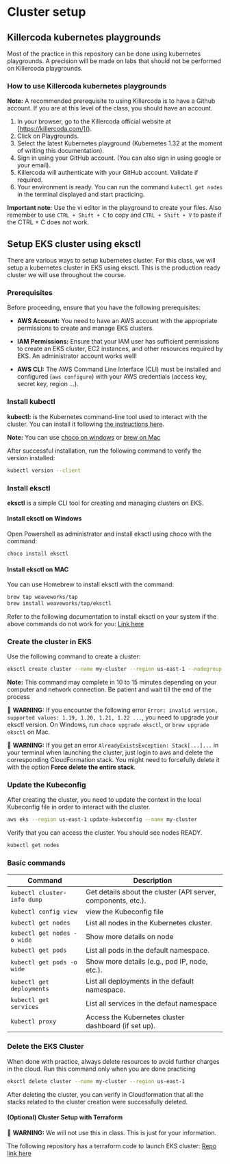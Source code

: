 # Cluster setup
## Killercoda kubernetes playgrounds
Most of the practice in this repository can be done using kubernetes playgrounds. A precision will be made on labs that should not be performed on Killercoda playgrounds.

### How to use Killercoda kubernetes playgrounds

**Note:** A recommended prerequisite to using Killercoda is to have a Github account. If you are at this level of the class, you should have an account.

1. In your browser, go to the Killercoda official website at [https://killercoda.com/]().
2. Click on Playgrounds.
3. Select the latest Kubernetes playground (Kubernetes 1.32 at the moment of writing this documentation).
4. Sign in using your GitHub account. (You can also sign in using google or your email).
5. Killercoda will authenticate with your GitHub account. Validate if required.
6. Your environment is ready. You can run the command `kubectl get nodes` in the terminal displayed and start practicing.

**Important note**: Use the vi editor in the playground to create your files. Also remember to use `CTRL + Shift + C` to copy and `CTRL + Shift + V` to paste if the CTRL + C does not work.

## Setup EKS cluster using eksctl
There are various ways to setup kubernetes cluster. For this class, we will setup a kubernetes cluster in EKS using eksctl.
This is the production ready cluster we will use throughout the course.

### Prerequisites
Before proceeding, ensure that you have the following prerequisites:

- **AWS Account:** You need to have an AWS account with the appropriate permissions to create and manage EKS clusters.

- **IAM Permissions:** Ensure that your IAM user has sufficient permissions to create an EKS cluster, EC2 instances, and other resources required by EKS. An administrator account works well!

- **AWS CLI:** The AWS Command Line Interface (CLI) must be installed and configured (`aws configure`) with your AWS credentials (access key, secret key, region ...).

### Install kubectl

**kubectl:** is the Kubernetes command-line tool used to interact with the cluster. You can install it following [the instructions here](https://kubernetes.io/docs/tasks/tools/#kubectl).

**Note:** You can use [choco on windows](https://kubernetes.io/docs/tasks/tools/install-kubectl-windows/#install-nonstandard-package-tools) or [brew on Mac](https://kubernetes.io/docs/tasks/tools/install-kubectl-macos/#install-with-homebrew-on-macos)

After successful installation, run the following command to verify the version installed:
```bash
kubectl version --client
```

### Install eksctl

**eksctl** is a simple CLI tool for creating and managing clusters on EKS.
#### Install eksctl on Windows
Open Powershell as administrator and install eksctl using choco with the command:
```bash
choco install eksctl
```

#### Install eksctl on MAC
You can use Homebrew to install eksctl with the command:
 ```bash
brew tap weaveworks/tap
brew install weaveworks/tap/eksctl
```

Refer to the following documentation to install eksctl on your system if the above commands do not work for you: [Link here](https://eksctl.io/installation/)

### Create the cluster in EKS

Use the following command to create a cluster:
```bash
eksctl create cluster --name my-cluster --region us-east-1 --nodegroup-name my-nodes --node-type t3.small --nodes 2 --nodes-min 1 --nodes-max 2
```
**Note:** This command may complete in 10 to 15 minutes depending on your computer and network connection. Be patient and wait till the end of the process

🚨 **WARNING:** If you encounter the following error `Error: invalid version, supported values: 1.19, 1.20, 1.21, 1.22 ...`, you need to upgrade your eksctl version. On Windows, run `choco upgrade eksctl`, or `brew upgrade eksctl` on Mac.

🚨 **WARNING:** If you get an error `AlreadyExistsException: Stack[...]...` in your terminal when launching the cluster, just login to aws and delete the corresponding CloudFormation stack. You might need to forcefully delete it with the option **Force delete the entire stack**.

### Update the Kubeconfig

After creating the cluster, you need to update the context in the local Kubeconfig file in order to interact with the cluster.

```bash
aws eks --region us-east-1 update-kubeconfig --name my-cluster
```
Verify that you can access the cluster. You should see nodes READY.
```bash
kubectl get nodes
```

### Basic commands
| **Command**                                      | **Description**                                                                 |
|--------------------------------------------------|---------------------------------------------------------------------------------|
| `kubectl cluster-info dump`                      | Get details about the cluster (API server, components, etc.).                   |
| `kubectl config view`                            | view the Kubeconfig file                   |
| `kubectl get nodes`                              | List all nodes in the Kubernetes cluster.                                       |
| `kubectl get nodes -o wide`                      | Show more details on node                                  |
| `kubectl get pods`                               | List all pods in the default namespace.                                        |
| `kubectl get pods -o wide`                       | Show more details (e.g., pod IP, node, etc.).                                   |
| `kubectl get deployments`                        | List all deployments in the default namespace.                                  |
| `kubectl get services`                           | List all services in the defaut namespace                                            |
| `kubectl proxy`                                  | Access the Kubernetes cluster dashboard (if set up).                            |

### Delete the EKS Cluster

When done with practice, always delete resources to avoid further charges in the cloud. Run this command only when you are done practicing 
```bash
eksctl delete cluster --name my-cluster --region us-east-1
```
After deleting the cluster, you can verify in Cloudformation that all the stacks related to the cluster creation were successfully deleted.



#### (Optional) Cluster Setup with Terraform

🚨 **WARNING:** We will not use this in class. This is just for your information.

The following repository has a terraform code to launch EKS cluster: [Repo link here](https://github.com/utrains/provision-eks-cluster-with-terraform.git)